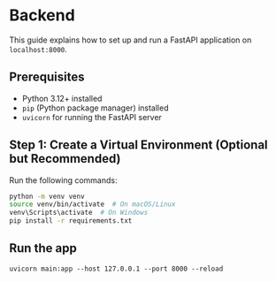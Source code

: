 # Backend

This guide explains how to set up and run a FastAPI application on `localhost:8000`.

## Prerequisites

- Python 3.12+ installed
- `pip` (Python package manager) installed
- `uvicorn` for running the FastAPI server

## Step 1: Create a Virtual Environment (Optional but Recommended)

Run the following commands:

```sh
python -m venv venv
source venv/bin/activate  # On macOS/Linux
venv\Scripts\activate  # On Windows
pip install -r requirements.txt
```

## Run the app

```
uvicorn main:app --host 127.0.0.1 --port 8000 --reload
```